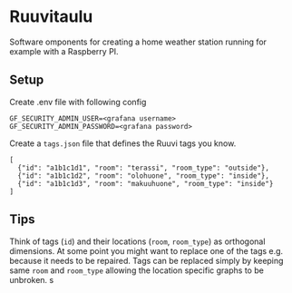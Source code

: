 # Ruuvitaulu

Software omponents for creating a home weather station running for example with a Raspberry PI.

## Setup

Create .env file with following config

```
GF_SECURITY_ADMIN_USER=<grafana username>
GF_SECURITY_ADMIN_PASSWORD=<grafana password>
```

Create a `tags.json` file that defines the Ruuvi tags you know.

```
[
  {"id": "a1b1c1d1", "room": "terassi", "room_type": "outside"},
  {"id": "a1b1c1d2", "room": "olohuone", "room_type": "inside"},
  {"id": "a1b1c1d3", "room": "makuuhuone", "room_type": "inside"}
]
```

## Tips

Think of tags (`id`) and their locations (`room`, `room_type`) as orthogonal dimensions. At some point you might want to replace one of the tags e.g. because it needs to be repaired. Tags can be replaced simply by keeping same `room` and `room_type` allowing the location specific graphs to be unbroken.
s

